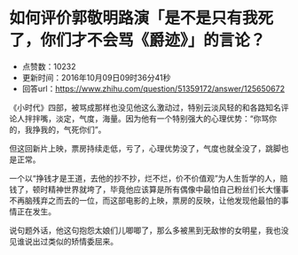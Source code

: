 # 如何评价郭敬明路演「是不是只有我死了，你们才不会骂《爵迹》」的言论？
- 点赞数：10232
- 更新时间：2016年10月09日09时36分41秒
- 回答url：https://www.zhihu.com/question/51359172/answer/125650672
<body>
 <p data-pid="OgxhpGB9">《小时代》四部，被骂成那样也没见他这么激动过，特别云淡风轻的和各路知名评论人拌拌嘴，淡定，气度，海量。因为他有一个特别强大的心理优势：“你骂你的，我挣我的，气死你们”。</p>
 <p data-pid="otLEL7eV">但这回新片上映，票房持续走低，亏了，心理优势没了，气度也就全没了，跳脚也是正常。</p>
 <p data-pid="RtfQMZ0N">一个以“挣钱才是王道，去他的抄不抄，烂不烂，价不价值观”为人生哲学的人，赔钱了，顿时精神世界就垮了，毕竟他应该算是所有偶像中最怕自己粉丝们长大懂事不再脑残弃之而去的一位，而这部电影的上映，票房的反映，让他发现他最怕的事情正在发生。</p>
 <p data-pid="6mboaDks">说句题外话，他这句抱怨太娘们儿唧唧了，那么多被黑到无敌惨的女明星，我也没见谁说出过类似的矫情委屈来。</p>
</body>